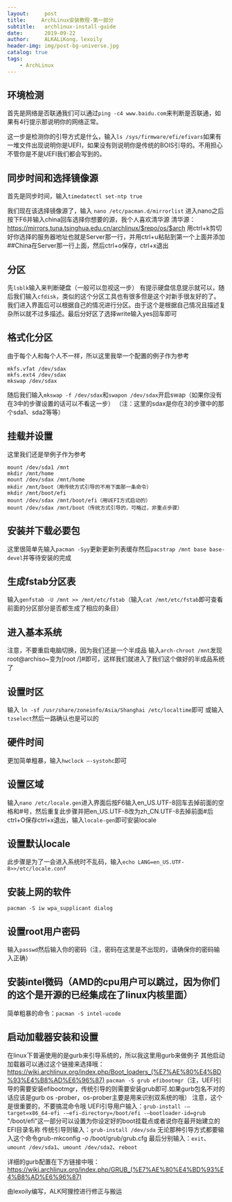 ```yaml
---
layout:     post
title:     ArchLinux安装教程-第一部分
subtitle:   archlinux-install-guide
date:       2019-09-22
author:     ALKALiKong，lexoily
header-img: img/post-bg-universe.jpg
catalog: true
tags:
    - ArchLinux
---
```

## 环境检测
首先是网络是否联通我们可以通过```ping -c4 www.baidu.com```来判断是否联通，如果有4行提示那说明你的网络正常。

这一步是检测你的引导方式是什么，输入```ls /sys/firmware/efi/efivars```如果有一堆文件出现说明你是UEFI，如果没有则说明你是传统的BOIS引导的。不用担心不管你是不是UEFI我们都会写到的。


## 同步时间和选择镜像源
首先是同步时间，输入```timedatectl set-ntp true```

我们现在该选择镜像源了，输入 ```nano /etc/pacman.d/mirrorlist```
进入nano之后按下F6并输入china回车选择你想要的源，我个人喜欢清华源
清华源：https://mirrors.tuna.tsinghua.edu.cn/archlinux/$repo/os/$arch
用ctrl+k剪切好你选择的服务器地址也就是Server那一行，并用ctrl+u粘贴到第一个上面并添加##China在Server那一行上面，然后ctrl+o保存，ctrl+x退出


## 分区
先```lsblk```输入来判断硬盘（一般可以忽视这一步）
有提示硬盘信息提示就可以，随后我们输入```cfdisk```，类似的这个分区工具也有很多但是这个对新手很友好的了。我们进入界面后可以根据自己的情况进行分区。由于这个是根据自己情况且描述复杂所以就不过多描述。最后分好区了选择write输入yes回车即可


## 格式化分区
由于每个人和每个人不一样，所以这里我举一个配置的例子作为参考
```
mkfs.vfat /dev/sdax
mkfs.ext4 /dev/sdax
mkswap /dev/sdax
```
随后我们输入```mkswap -f /dev/sdax```和```swapon /dev/sdax```开启swap（如果你没有在3中的步骤设置的话可以不看这一步）
（注：这里的sdax是你在3的步骤中的那个sda1、sda2等等）


## 挂载并设置
这里我们还是举例子作为参考
```
mount /dev/sda1 /mnt
mkdir /mnt/home
mount /dev/sdax /mnt/home
mkdir /mnt/boot（用传统方式引导的不用下面那一条命令）
mkdir /mnt/boot/efi
mount /dev/sdax /mnt/boot/efi（用UEFI方式启动的）
mount /dev/sdax /mnt/boot（传统方式引导的，可略过，非重点步骤）
```


## 安装并下载必要包
这里很简单先输入```pacman -Syy```更新更新列表缓存然后```pacstrap /mnt base base-devel```并等待安装的完成


## 生成fstab分区表
输入```genfstab -U /mnt >> /mnt/etc/fstab```（输入```cat /mnt/etc/fstab```即可查看前面的分区部分是否都生成了相应的条目）


## 进入基本系统
注意，不要重启电脑切换，因为我们还是一个半成品
输入```arch-chroot /mnt```发现root@archiso~变为[root /]#即可，这样我们就进入了我们这个做好的半成品系统了


## 设置时区
输入 ```ln -sf /usr/share/zoneinfo/Asia/Shanghai /etc/localtime```即可
或输入```tzselect```然后一路确认也是可以的


## 硬件时间
更加简单粗暴，输入```hwclock –-systohc```即可


## 设置区域
输入```nano /etc/locale.gen```进入界面后按F6输入en_US.UTF-8回车去掉前面的空格和#号，然后重复此步骤并把en_US.UTF-8改为zh_CN.UTF-8去掉前面#后ctrl+O保存ctrl+x退出，输入```locale-gen```即可安装locale


## 设置默认locale
此步骤是为了一会进入系统时不乱码，输入```echo LANG=en_US.UTF-8>>/etc/locale.conf```


## 安装上网的软件
```pacman -S iw wpa_supplicant dialog```


## 设置root用户密码
输入```passwd```然后输入你的密码（注，密码在这里是不出现的，请确保你的密码输入正确）


## 安装intel微码（AMD的cpu用户可以跳过，因为你们的这个是开源的已经集成在了linux内核里面）
简单粗暴的命令：```pacman -S intel-ucode```


## 启动加载器安装和设置
在linux下普遍使用的是gurb来引导系统的，所以我这里用gurb来做例子
其他启动加载器可以通过这个链接来选择哦：https://wiki.archlinux.org/index.php/Boot_loaders_(%E7%AE%80%E4%BD%93%E4%B8%AD%E6%96%87)
```pacman -S grub efibootmgr```（注，UEFI引导的需要安装efibootmgr，传统引导的则需要安装grub即可.如果gurb包名不对的话应该是gurb os -prober，os-prober主要是用来识别双系统的哦）
注意，这个是很重要的，不要搞混命令哦
UEFI引导用户输入：```grub-install -–target=x86_64-efi -–efi-directory=/boot/efi -–bootloader-id=grub```
"/boot/efi"这一部分可以设置为你设定好的boot挂载点或者说你在最开始建立的EFI目录名称
传统引导则输入：```grub-install /dev/sda```
无论那种引导方式都要输入这个命令grub-mkconfig -o /boot/grub/grub.cfg
最后分别输入：```exit```、```umount /dev/sda1```、```umount /dev/sda2```、```reboot```

详细的gurb配置在下方链接中哦：
https://wiki.archlinux.org/index.php/GRUB_(%E7%AE%80%E4%BD%93%E4%B8%AD%E6%96%87)

由lexoily编写，ALK阿狸控进行修正与搬运
